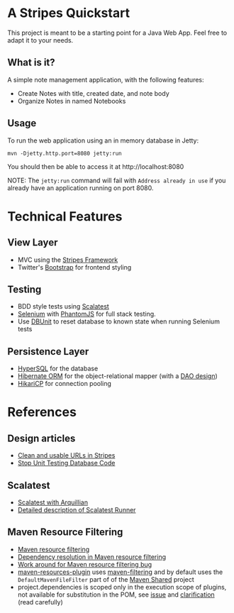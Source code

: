 # A Stripes Quickstart

This project is meant to be a starting point for a Java Web App.  Feel free to adapt it to your needs.

## What is it?

A simple note management application, with the following features:
* Create Notes with title, created date, and note body
* Organize Notes in named Notebooks

## Usage

To run the web application using an in memory database in Jetty:

    mvn -Djetty.http.port=8080 jetty:run

You should then be able to access it at http://localhost:8080

NOTE: The `jetty:run` command will fail with `Address already in use` if you already have an application running on port 8080.

# Technical Features

## View Layer
* MVC using the [Stripes Framework](http://www.stripesframework.org/)
* Twitter's [Bootstrap](http://getbootstrap.com/) for frontend styling

## Testing
* BDD style tests using [Scalatest](http://www.scalatest.org)
* [Selenium](http://docs.seleniumhq.org/) with [PhantomJS](http://phantomjs.org/) for full stack testing.
* Use [DBUnit](http://dbunit.sourceforge.net/) to reset database to known state when running Selenium tests

## Persistence Layer
* [HyperSQL](http://hsqldb.org/) for the database
* [Hibernate ORM](http://hibernate.org/orm/) for the object-relational mapper (with a [DAO design](https://developer.jboss.org/wiki/GenericDataAccessObjects))
* [HikariCP](https://brettwooldridge.github.io/HikariCP/) for connection pooling

# References

## Design articles
* [Clean and usable URLs in Stripes](https://110j.wordpress.com/2010/05/07/clean-and-usable-urls-in-stripes/)
* [Stop Unit Testing Database Code](http://blog.jooq.org/2014/06/26/stop-unit-testing-database-code/)

## Scalatest
* [Scalatest with Arquillian](https://github.com/tsabirgaliev/arquillian-scalatest-bootstrap)
* [Detailed description of Scalatest Runner](http://www.scalatest.org/user_guide/using_the_runner)

## Maven Resource Filtering
* [Maven resource filtering](http://stackoverflow.com/a/3697482/1591777)
* [Dependency resolution in Maven resource filtering](https://issues.apache.org/jira/browse/MRESOURCES-31)
* [Work around for Maven resource filtering bug](http://stackoverflow.com/a/2247645/1591777)
* [maven-resources-plugin](http://maven.apache.org/plugins/maven-resources-plugin/source-repository.html) uses [maven-filtering](https://maven.apache.org/shared/maven-filtering/source-repository.html) and by default uses the `DefaultMavenFileFilter` part of of the [Maven Shared](https://maven.apache.org/shared/) project
* project.dependencies is scoped only in the execution scope of plugins, not available for substitution in the POM, see [issue](http://stackoverflow.com/a/2247645/1591777) and [clarification](https://issues.apache.org/jira/browse/MRESOURCES-118?focusedCommentId=14446377&page=com.atlassian.jira.plugin.system.issuetabpanels:comment-tabpanel#comment-14446377) (read carefully)

